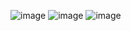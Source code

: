![image](https://github.com/DaveJogora/Ethiopian-Calender/assets/166251653/77600fcb-f232-4e14-895e-85faaedf4f74)
![image](https://github.com/DaveJogora/Ethiopian-Calender/assets/166251653/bc503ded-68af-4597-a83f-3d8405122b76)
![image](https://github.com/DaveJogora/Ethiopian-Calender/assets/166251653/373474ce-f7a5-4201-859e-404f4d81f173)


